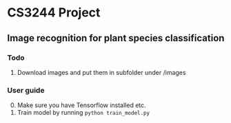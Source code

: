 # CS3244 Project
## Image recognition for plant species classification

### Todo
1. Download images and put them in subfolder under /images

### User guide
0. Make sure you have Tensorflow installed etc.
1. Train model by running `python train_model.py`